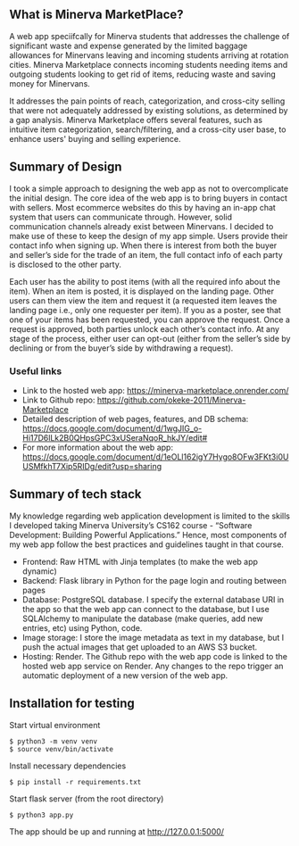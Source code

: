 ## What is Minerva MarketPlace?
A web app speciifcally for Minerva students that addresses the challenge of significant waste and expense generated by the limited baggage allowances for Minervans leaving and incoming students arriving at rotation cities. Minerva Marketplace connects incoming students needing items and outgoing students looking to get rid of items, reducing waste and saving money for Minervans.

It addresses the pain points of reach, categorization, and cross-city selling that were not adequately addressed by existing solutions, as determined by a gap analysis. Minerva Marketplace offers several features, such as intuitive item categorization, search/filtering, and a cross-city user base, to enhance users' buying and selling experience.

## Summary of Design
I took a simple approach to designing the web app as not to overcomplicate the initial design. The core idea of the web app is to bring buyers in contact with sellers. Most ecommerce websites do this by having an in-app chat system that users can communicate through. However, solid communication channels already exist between Minervans. I decided to make use of these to keep the design of my app simple. Users provide their contact info when signing up. When there is interest from both the buyer and seller’s side for the trade of an item, the full contact info of each party is disclosed to the other party. 

Each user has the ability to post items (with all the required info about the item). When an item is posted, it is displayed on the landing page. Other users can them view the item and request it (a requested item leaves the landing page i.e., only one requester per item). If you as a poster, see that one of your items has been requested, you can approve the request. Once a request is approved, both parties unlock each other’s contact info. At any stage of the process, either user can opt-out (either from the seller’s side by declining or from the buyer’s side by withdrawing a request). 

### Useful links
- Link to the hosted web app: https://minerva-marketplace.onrender.com/ 
- Link to Github repo: https://github.com/okeke-2011/Minerva-Marketplace 
- Detailed description of web pages, features, and DB schema: https://docs.google.com/document/d/1wgJIG_o-Hi17D6lLk2B0QHpsGPC3xUSeraNqoR_hkJY/edit# 
- For more information about the web app: https://docs.google.com/document/d/1eOLl162igY7Hygo8OFw3FKt3i0UUSMfkhT7Xip5RIDg/edit?usp=sharing

## Summary of tech stack
My knowledge regarding web application development is limited to the skills I developed taking Minerva University’s CS162 course - “Software Development: Building Powerful Applications.” Hence, most components of my web app follow the best practices and guidelines taught in that course.
- Frontend: Raw HTML with Jinja templates (to make the web app dynamic)
- Backend: Flask library in Python for the page login and routing between pages
- Database: PostgreSQL database. I specify the external database URI in the app so that the web app can connect to the database, but I use SQLAlchemy to manipulate the database (make queries, add new entries, etc) using Python, code.
- Image storage: I store the image metadata as text in my database, but I push the actual images that get uploaded to an AWS S3 bucket. 
- Hosting: Render. The Github repo with the web app code is linked to the hosted web app service on Render. Any changes to the repo trigger an automatic deployment of a new version of the web app.

## Installation for testing

Start virtual environment

    $ python3 -m venv venv
    $ source venv/bin/activate

Install necessary dependencies

    $ pip install -r requirements.txt

Start flask server (from the root directory)

    $ python3 app.py

The app should be up and running at http://127.0.0.1:5000/
